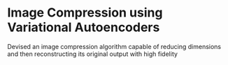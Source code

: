 # Image Compression using Variational Autoencoders

Devised an image compression algorithm capable of reducing dimensions and then reconstructing its original output with high fidelity

